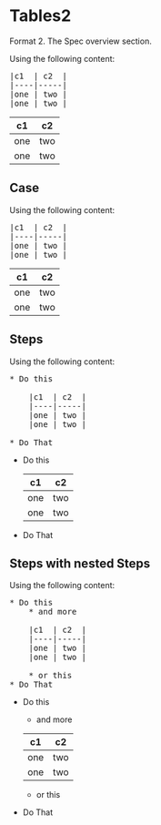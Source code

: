 # Tables2 
Format 2. The Spec overview section.

Using the following content:

<pre>
|c1  | c2  |
|----|-----|
|one | two |
|one | two | 
</pre>


|c1  | c2  |
|----|-----|
|one | two |
|one | two | 

## Case 
Using the following content:

<pre>
|c1  | c2  |
|----|-----|
|one | two |
|one | two | 
</pre>


|c1  | c2  |
|----|-----|
|one | two |
|one | two | 

## Steps
Using the following content:

<pre>
* Do this

    |c1  | c2  |
    |----|-----|
    |one | two |
    |one | two | 

* Do That
</pre>

* Do this

    |c1  | c2  |
    |----|-----|
    |one | two |
    |one | two | 

* Do That


## Steps with nested Steps
Using the following content:

<pre>
* Do this
    * and more

    |c1  | c2  |
    |----|-----|
    |one | two |
    |one | two | 

    * or this
* Do That
</pre>

* Do this
    * and more

    |c1  | c2  |
    |----|-----|
    |one | two |
    |one | two | 

    * or this
* Do That
